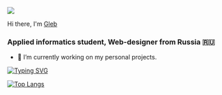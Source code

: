 ![](https://c.tenor.com/iUhWHvK_D4AAAAAC/error.gif)

Hi there, I'm [Gleb](https://vk.com/graats)

### Applied informatics student, Web-designer from Russia 🇷🇺
- 🔭 I’m currently working on my personal projects. 

[![Typing SVG](https://readme-typing-svg.herokuapp.com?font=Fira+Code&pause=1000&color=D265F7&center=%D0%9B%D0%9E%D0%96%D0%AC&vCenter=%D0%9B%D0%9E%D0%96%D0%AC&width=435&lines=The+best+student)](https://git.io/typing-svg)

[![Top Langs](https://github-readme-stats.vercel.app/api/top-langs/?username=Gratss&layout=compact)](https://github.com/anuraghazra/github-readme-stats)
